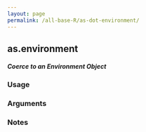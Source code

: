 ```yaml
---
layout: page
permalink: /all-base-R/as-dot-environment/
---
```


## __as.environment__

#### _Coerce to an Environment Object_

### Usage

### Arguments

### Notes
